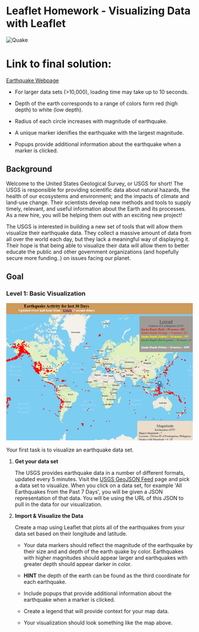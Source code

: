 # Leaflet Homework - Visualizing Data with Leaflet

  



  ![Quake](https://media.giphy.com/media/Fa8w0Lyd0guI0/giphy.gif) 

# Link to final solution:
  [Earthquake Webpage](https://phoogestraat.github.io/leaflet-challenge/)
  
  
  * For larger data sets (>10,000), loading time may take up to 10 seconds.
  
  * Depth of the earth corresponds to a range of colors form red (high depth) to white (low depth).
  
  * Radius of each circle increases with magnitude of earthquake.
  
  * A unique marker idenifies the earthquake with the largest magnitude.

  * Popups provide additional information about the earthquake when a marker is clicked.



## Background
Welcome to the United States Geological Survey, or USGS for short! The USGS is responsible for providing scientific data about natural hazards, the health of our ecosystems and environment; and the impacts of climate and land-use change. Their scientists develop new methods and tools to supply timely, relevant, and useful information about the Earth and its processes. As a new hire, you will be helping them out with an exciting new project!

The USGS is interested in building a new set of tools that will allow them visualize their earthquake data. They collect a massive amount of data from all over the world each day, but they lack a meaningful way of displaying it. Their hope is that being able to visualize their data will allow them to better educate the public and other government organizations (and hopefully secure more funding..) on issues facing our planet.


## Goal

### Level 1: Basic Visualization

![2-BasicMap](Images/2-BasicMap.png)

Your first task is to visualize an earthquake data set.

1. **Get your data set**



   The USGS provides earthquake data in a number of different formats, updated every 5 minutes. Visit the [USGS GeoJSON Feed](http://earthquake.usgs.gov/earthquakes/feed/v1.0/geojson.php) page and pick a data set to visualize. When you click on a data set, for example 'All Earthquakes from the Past 7 Days', you will be given a JSON representation of that data. You will be using the URL of this JSON to pull in the data for our visualization.



2. **Import & Visualize the Data**

   Create a map using Leaflet that plots all of the earthquakes from your data set based on their longitude and latitude.

   * Your data markers should reflect the magnitude of the earthquake by their size and and depth of the earth quake by color. Earthquakes with higher magnitudes should appear larger and earthquakes with greater depth should appear darker in color.

   * **HINT** the depth of the earth can be found as the third coordinate for each earthquake.

   * Include popups that provide additional information about the earthquake when a marker is clicked.

   * Create a legend that will provide context for your map data.

   * Your visualization should look something like the map above.

